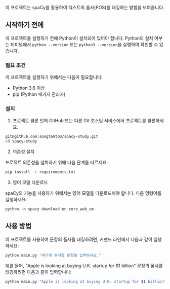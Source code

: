 이 프로젝트는 spaCy를 활용하여 텍스트의 품사(POS)를 태깅하는 방법을 보여줍니다.

## 시작하기 전에
이 프로젝트를 실행하기 전에 Python이 설치되어 있어야 합니다. Python의 설치 여부는 터미널에서 `python --version` 또는 `python3 --version`을 실행하여 확인할 수 있습니다.

### 필요 조건
이 프로젝트를 실행하기 위해서는 다음이 필요합니다:

- Python 3.6 이상
- pip (Python 패키지 관리자)

### 설치
1. 프로젝트 클론
먼저 GitHub 또는 다른 Git 호스팅 서비스에서 프로젝트를 클론하세요.

```bash
git@github.com:songtomtom/spacy-study.git
cd spacy-study
````
2. 의존성 설치

프로젝트 의존성을 설치하기 위해 다음 단계를 따르세요:


```bash
pip install -r requirements.txt
```

3. 영어 모델 다운로드

spaCy의 기능을 사용하기 위해서는 영어 모델을 다운로드해야 합니다. 다음 명령어를 실행하세요:

```bash
python -m spacy download en_core_web_sm
```

## 사용 방법

이 프로젝트를 사용하여 문장의 품사를 태깅하려면, 커맨드 라인에서 다음과 같이 실행하세요:

```bash
python main.py "여기에 분석할 문장을 입력하세요."
```
예를 들어, "Apple is looking at buying U.K. startup for $1 billion" 문장의 품사를 태깅하려면 다음과 같이 입력합니다:

```bash
python main.py "Apple is looking at buying U.K. startup for $1 billion"
```

